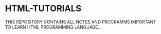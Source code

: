 # HTML-TUTORIALS
THIS REPOSITORY CONTAINS ALL NOTES AND PROGRAMMS IMPORTANT TO LEARN HTML PROGRAMMING LANGUAGE..
